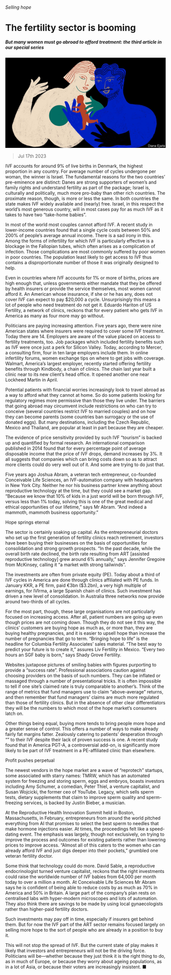 ###### Selling hope

# The fertility sector is booming 

##### But many women must go abroad to afford treatment: the third article in our special series 

![image](images/20230722_TQD003.jpg) 

> Jul 17th 2023 

IVF accounts for around 9% of live births in Denmark, the highest proportion in any country. For average number of cycles undergone per woman, the winner is Israel. The fundamental reasons for the two countries’ pre-eminence are distinct: Danes are strong supporters of women’s and family rights and understand fertility as part of the package; Israel is, culturally and politically, much more pro-baby than other rich countries. The proximate reason, though, is more or less the same. In both countries the state makes IVF widely available and (nearly) free. Israel, in this respect the world’s most generous country, will in most cases pay for as much IVF as it takes to have two “take-home babies”.

In most of the world most couples cannot afford IVF. A recent study in lower-income countries found that a single cycle costs between 50% and 200% of people’s average annual income. There is a sad irony in this. Among the forms of infertility for which IVF is particularly effective is a blockage in the Fallopian tubes, which often arises as a complication of infection. Those complications are most commonly suffered by poor women in poor countries. The population least likely to get access to IVF thus contains a disproportionate number of those it was originally designed to help.

Even in countries where IVF accounts for 1% or more of births, prices are high enough that, unless governments either mandate that they be offered by health insurers or provide the service themselves, most women cannot afford it. An American whose insurance, if she or he has any, does not cover IVF can expect to pay $20,000 a cycle. Unsurprisingly this means a lot of people who need treatment do not get it. Eduardo Hariton of US Fertility, a network of clinics, reckons that for every patient who gets IVF in America as many as four more may go without.

Politicians are paying increasing attention. Five years ago, there were nine American states where insurers were required to cover some IVF treatment. Today there are 14. Employers are aware of the value placed on access to fertility treatments, too. Job packages which included fertility benefits such as IVF were once just a perk for Silicon Valley. Today, according to Mercer, a consulting firm, four in ten large employers include them. In online infertility forums, women exchange tips on where to get jobs with coverage. Walmart, America’s largest employer, recently started offering fertility benefits through Kindbody, a chain of clinics. The chain last year built a clinic near to its new client’s head office. It opened another one near Lockheed Martin in April.

Potential patients with financial worries increasingly look to travel abroad as a way to afford what they cannot at home. So do some patients looking for regulatory regimes more permissive than those they live under. The barriers that going abroad may circumvent include restrictions on who can try to conceive (several countries restrict IVF to married couples) and on how they can become parents (some countries ban surrogacy or the use of donated eggs). But many destinations, including the Czech Republic, Mexico and Thailand, are popular at least in part because they are cheaper. 

The evidence of price sensitivity provided by such IVF “tourism” is backed up and quantified by formal research. An international comparison published in 2014 found that for every percentage point of average disposable income that the price of IVF drops, demand increases by 3%. It all suggests that companies which can bring costs down so as to attract more clients could do very well out of it. And some are trying to do just that.

Five years ago Joshua Abram, a veteran tech entrepreneur, co-founded Conceivable Life Sciences, an IVF-automation company with headquarters in New York City. Neither he nor his business partner knew anything about reproductive technology at the time, but they could see a market gap. “Because we know that 10% of kids in a just world will be born through IVF, versus less than 1% today, solving this is one of the great medical and ethical opportunities of our lifetime,” says Mr Abram. “And indeed a mammoth, mammoth business opportunity.” 

Hope springs eternal

The sector is certainly soaking up capital. As the entrepreneurial doctors who set up the first generation of fertility clinics reach retirement, investors have been buying their businesses on the basis of opportunities for consolidation and strong growth prospects. “In the past decade, while the overall birth rate declined, the birth rate resulting from ART [assisted reproductive technology] grew around 6% annually,” says Jennifer Gregoire from McKinsey, calling it “a market with strong tailwinds”. 

The investments are often from private equity (PE). Today about a third of IVF cycles in America are done through clinics affiliated with PE funds. In January KKR, a PE firm, paid €3bn ($3.2bn), a very high multiple of earnings, for IVIrma, a large Spanish chain of clinics. Such investment has driven a new level of consolidation. In Australia three networks now provide around two-thirds of all cycles. 

For the most part, though, these large organisations are not particularly focused on increasing access. After all, patient numbers are going up even though prices are not coming down. Though they do not see it this way, the clinics’ customers are buying hope as much as, or more than, they are buying healthy pregnancies, and it is easier to upsell hope than increase the number of pregnancies that go to term. “Bringing hope to life” is the headline for Columbia Fertility Associates’ sales material. “The best way to predict your future is to create it,” assures Liv Fertility in Mexico. “Every two hours an SGF baby is born,” says Shady Grove Fertility. 


Websites juxtapose pictures of smiling babies with figures purporting to provide a “success rate”. Professional associations caution against choosing providers on the basis of such numbers. They can be inflated or massaged through a number of presentational tricks. It is often impossible to tell if one site’s claimed rate is truly comparable to another’s. Think of the range of metrics that fund managers use to claim “above-average” returns, and then remember that fund managers’ claims are much more regulated than those of fertility clinics. But in the absence of other clear differentiators they will be the numbers to which most of the hope market’s consumers latch on. 

Other things being equal, buying more tends to bring people more hope and a greater sense of control. This offers a number of ways to make already fairly fat margins fatter. Zealously catering to patients’ desperation through “” to their IVF despite their lack of proven success is one. A recent study found that in America PGT-A, a controversial add-on, is significantly more likely to be part of IVF treatment in a PE-affiliated clinic than elsewhere. 

Profit pushes perpetual

The newest vendors in the hope market are a wave of “reprotech” startups, some associated with starry names: TMRW, which has an automated system for freezing and storing sperm, eggs and embryos, boasts investors including Amy Schumer, a comedian, Peter Thiel, a venture capitalist, and Susan Wojcicki, the former ceo of YouTube. Legacy, which sells sperm tests, dietary supplements that claim to improve sperm quality and sperm-freezing services, is backed by Justin Bieber, a musician. 

At the Reproductive Health Innovation Summit held in Boston, Massachusetts, in February, entrepreneurs from around the world pitched everything from AI that promises to select the best sperm to needles that make hormone injections easier. At times, the proceedings felt like a speed-dating event. The emphasis was largely, though not exclusively, on trying to improve the process and outcomes for existing patients rather than lowering prices to improve access. “Almost all of this caters to the women who can already afford IVF and just digs deeper into their pockets,” grumbled one veteran fertility doctor. 

Some think that technology could do more. David Sable, a reproductive endocrinologist turned venture capitalist, reckons that the right investments could raise the worldwide number of IVF babies from 64,000 per month today to over a million a month. At Conceivable Life Sciences Mr Abram says he is confident of being able to reduce costs by as much as 70% in America and 50% in Britain. A large part of the company’s plan rests on centralised labs with hyper-modern microscopes and lots of automation. They also think there are savings to be made by using local gynaecologists rather than higher-paid fertility doctors. 

Such investments may pay off in time, especially if insurers get behind them. But for now the IVF part of the ART sector remains focused largely on selling more hope to the sort of people who are already in a position to buy it. 

This will not stop the spread of IVF. But the current state of play makes it likely that investors and entrepreneurs will not be the driving force. Politicians will be—whether because they just think it is the right thing to do, as in much of Europe, or because they worry about ageing populations, as in a lot of Asia, or because their voters are increasingly insistent. ■


